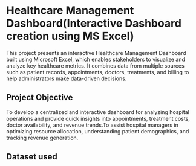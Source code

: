 # Healthcare Management Dashboard(Interactive Dashboard creation using MS Excel)
This project presents an interactive Healthcare Management Dashboard built using Microsoft Excel, which enables stakeholders to visualize and analyze key healthcare metrics. It combines data from multiple sources such as patient records, appointments, doctors, treatments, and billing to help administrators make data-driven decisions.

## Project Objective
To develop a centralized and interactive dashboard for analyzing hospital operations and provide quick insights into appointments, treatment costs, doctor availability, and revenue trends.To assist hospital managers in optimizing resource allocation, understanding patient demographics, and tracking revenue generation.

## Dataset used


